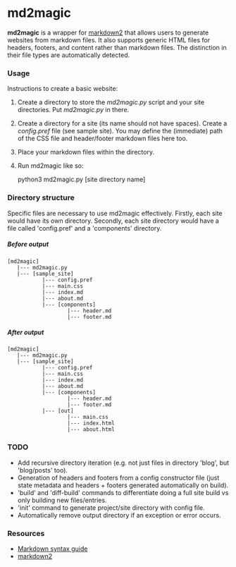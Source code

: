 # md2magic
**md2magic** is a wrapper for [markdown2](https://github.com/trentm/python-markdown2) that allows users to generate websites from markdown files. It also supports generic HTML files for headers, footers, and content rather than markdown files. The distinction in their file types are automatically detected.

### Usage
Instructions to create a basic website:
1. Create a directory to store the *md2magic.py* script and your site directories. Put *md2magic.py* in there.
2. Create a directory for a site (its name should not have spaces). Create a *config.pref* file (see sample site). You may define the (immediate) path of the CSS file and header/footer markdown files here too.
3. Place your markdown files within the directory.
4. Run md2magic like so:


    python3 md2magic.py [site directory name]

### Directory structure
Specific files are necessary to use md2magic effectively. Firstly, each site would have its own directory. Secondly, each site directory would have a file called 'config.pref' and a 'components' directory.

##### Before output
    [md2magic]
       |--- md2magic.py
       |--- [sample_site]
               |--- config.pref
               |--- main.css
               |--- index.md
               |--- about.md
               |--- [components]
                       |--- header.md
                       |--- footer.md
                       
##### After output
    [md2magic]
       |--- md2magic.py
       |--- [sample_site]
               |--- config.pref
               |--- main.css
               |--- index.md
               |--- about.md
               |--- [components]
                       |--- header.md
                       |--- footer.md
               |--- [out]
                       |--- main.css
                       |--- index.html
                       |--- about.html

### TODO
- Add recursive directory iteration (e.g. not just files in directory 'blog', but 'blog/posts' too).
- Generation of headers and footers from a config constructor file (just state metadata and headers + footers generated automatically on build).
- 'build' and 'diff-build' commands to differentiate doing a full site build vs only building new files/entries.
- 'init' command to generate project/site directory with config file.
- Automatically remove output directory if an exception or error occurs.

### Resources
- [Markdown syntax guide](https://daringfireball.net/projects/markdown/syntax)
- [markdown2](https://github.com/trentm/python-markdown2)